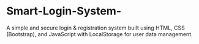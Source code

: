 # Smart-Login-System-
A simple and secure login &amp; registration system built using HTML, CSS (Bootstrap), and JavaScript with LocalStorage for user data management.
